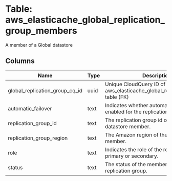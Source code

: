 
# Table: aws_elasticache_global_replication_group_members
A member of a Global datastore
## Columns
| Name        | Type           | Description  |
| ------------- | ------------- | -----  |
|global_replication_group_cq_id|uuid|Unique CloudQuery ID of aws_elasticache_global_replication_groups table (FK)|
|automatic_failover|text|Indicates whether automatic failover is enabled for the replication group.|
|replication_group_id|text|The replication group id of the Global datastore member.|
|replication_group_region|text|The Amazon region of the Global datastore member.|
|role|text|Indicates the role of the replication group, primary or secondary.|
|status|text|The status of the membership of the replication group.|
